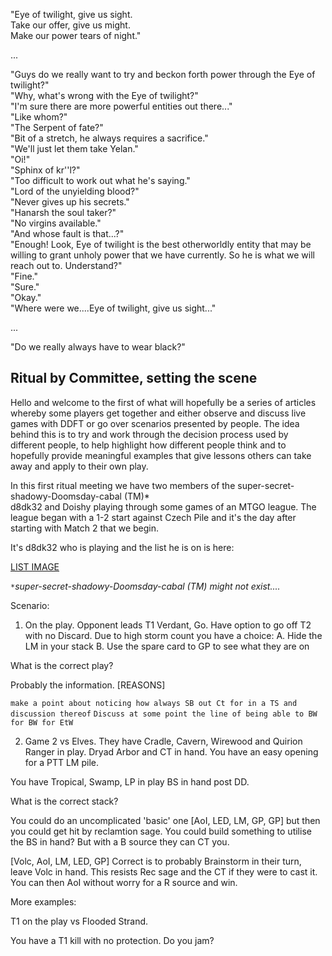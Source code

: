 
"Eye of twilight, give us sight.  
Take our offer, give us might.  
Make our power tears of night."  

...   

"Guys do we really want to try and beckon forth power through the Eye of twilight?"  
"Why, what's wrong with the Eye of twilight?"   
"I'm sure there are more powerful entities out there..."  
"Like whom?"   
"The Serpent of fate?"  
"Bit of a stretch, he always requires a sacrifice."  
"We'll just let them take Yelan."  
"Oi!"  
"Sphinx of kr''l?"  
"Too difficult to work out what he's saying."  
"Lord of the unyielding blood?"  
"Never gives up his secrets."  
"Hanarsh the soul taker?"  
"No virgins available."  
"And whose fault is that...?"  
"Enough! Look, Eye of twilight is the best otherworldly entity that may be willing to grant unholy power that we have currently. So he is what we will reach out to. Understand?"  
"Fine."  
"Sure."  
"Okay."  
"Where were we....Eye of twilight, give us sight..."  

...  

"Do we really always have to wear black?"   

## Ritual by Committee, setting the scene

Hello and welcome to the first of what will hopefully be a series
of articles whereby some players get together and either observe and
discuss live games with DDFT or go over scenarios presented by people.
The idea behind this is to try and work through the decision process used
by different people, to help highlight how different people think and to
hopefully provide meaningful examples that give lessons others can take
away and apply to their own play.

In this first ritual meeting we have two members of the super-secret-shadowy-Doomsday-cabal (TM)*   
d8dk32 and Doishy playing through some games of an MTGO league. The league began
with a 1-2 start against Czech Pile  and it's the day after starting with Match 2 that
we begin.  

It's d8dk32 who is playing and the list he is on is here:

[LIST IMAGE]()




`*`*super-secret-shadowy-Doomsday-cabal (TM) might not exist....*  



Scenario:

1. On the play. Opponent leads T1 Verdant, Go. Have option to go off T2 with no Discard. Due to high storm count you have a choice:
A. Hide the LM in your stack
B. Use the spare card to GP to see what they are on

What is the correct play?

Probably the information. [REASONS]

`make a point about noticing how always SB out Ct for in a TS and discussion thereof`
`Discuss at some point the line of being able to BW for BW for EtW`

2. Game 2 vs Elves. They have Cradle, Cavern, Wirewood and Quirion Ranger in play. Dryad Arbor and CT in hand. You have an easy
opening for a PTT LM pile. 

You have Tropical, Swamp, LP in play BS in hand post DD. 

What is the correct stack?

You could do an uncomplicated 'basic' one [AoI, LED, LM, GP, GP] but then you could get hit by reclamtion sage.
You could build something to utilise the BS in hand? But with a B source they can CT you.

[Volc, AoI, LM, LED, GP]
Correct is to probably Brainstorm in their turn, leave Volc in hand. This resists  Rec sage and the CT if they were to cast it.
You can then AoI without worry for a R source and win. 

More examples:

T1 on the play vs Flooded Strand.

You have a T1 kill with no protection. Do you jam?
